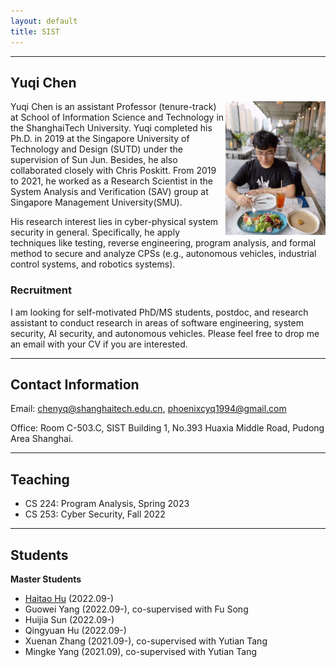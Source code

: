 ```yaml
---
layout: default
title: SIST
---
```

---

## Yuqi Chen

<img align="right" src="./assets/images/yuqi.jpeg" alt="" width="160">

Yuqi Chen is an assistant Professor (tenure-track) at School of Information Science and Technology in the ShanghaiTech University. Yuqi completed his Ph.D. in 2019 at the Singapore University of Technology and Design (SUTD) under the supervision of Sun Jun. Besides, he also collaborated closely with Chris Poskitt. From 2019 to 2021, he worked as a Research Scientist in the System Analysis and Verification (SAV) group at Singapore Management University(SMU).

His research interest lies in cyber-physical system security in general. Specifically, he apply techniques like testing, reverse engineering, program analysis, and formal method to secure and analyze CPSs (e.g., autonomous vehicles, industrial control systems, and robotics systems).

### Recruitment

I am looking for self-motivated PhD/MS students, postdoc, and research assistant to conduct research in areas of software engineering, system security, AI security, and autonomous vehicles. Please feel free to drop me an email with your CV if you are interested.

---

## Contact Information

Email: chenyq@shanghaitech.edu.cn, phoenixcyq1994@gmail.com

Office: Room C-503.C, SIST Building 1, No.393 Huaxia Middle Road, Pudong Area Shanghai.

---

## Teaching

* CS 224: Program Analysis, Spring 2023
* CS 253: Cyber Security, Fall 2022

---

## Students

**Master Students**

* [Haitao Hu](/pages/haitao_hu) (2022.09-)
* Guowei Yang (2022.09-), co-supervised with Fu Song
* Huijia Sun (2022.09-)
* Qingyuan Hu (2022.09-)
* Xuenan Zhang (2021.09-), co-supervised with Yutian Tang
* Mingke Yang (2021.09), co-supervised with Yutian Tang
